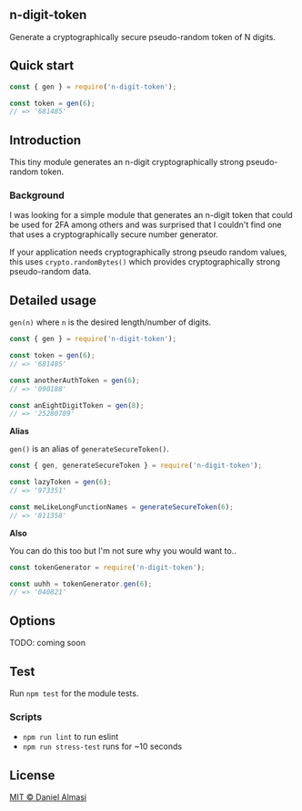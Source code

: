## n-digit-token

Generate a cryptographically secure pseudo-random token of N digits.

## Quick start

``` javascript
const { gen } = require('n-digit-token');

const token = gen(6);
// => '681485'
```

## Introduction

This tiny module generates an n-digit cryptographically strong pseudo-random token.

### Background

I was looking for a simple module that generates an n-digit token that could be used for 2FA among others and was surprised that I couldn't find one that uses a cryptographically secure number generator.

If your application needs cryptographically strong pseudo random values, this uses `crypto.randomBytes()` which provides cryptographically strong pseudo-random data.

## Detailed usage

`gen(n)` where `n` is the desired length/number of digits.

``` javascript
const { gen } = require('n-digit-token');

const token = gen(6);
// => '681485'

const anotherAuthToken = gen(6);
// => '090188'

const anEightDigitToken = gen(8);
// => '25280789'
```

__Alias__

`gen()` is an alias of `generateSecureToken()`.

``` javascript
const { gen, generateSecureToken } = require('n-digit-token');

const lazyToken = gen(6);
// => '973351'

const meLikeLongFunctionNames = generateSecureToken(6);
// => '811358'
```

__Also__

You can do this too but I'm not sure why you would want to..

``` javascript
const tokenGenerator = require('n-digit-token');

const uuhh = tokenGenerator.gen(6);
// => '040821'
```

## Options

TODO: coming soon

## Test

Run `npm test` for the module tests.

### Scripts

- `npm run lint` to run eslint
- `npm run stress-test` runs for ~10 seconds

## License

[MIT © Daniel Almasi](https://github.com/almasen/n-digit-token/blob/master/LICENSE)